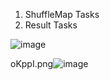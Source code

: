 1. ShuffleMap Tasks 
2. Result Tasks


![image](https://user-images.githubusercontent.com/32897934/119882052-95b43600-bf4b-11eb-9550-1339eb27a4c3.png)


oKppI.png![image](https://user-images.githubusercontent.com/32897934/119882531-25f27b00-bf4c-11eb-9417-312a04340c3f.png)


